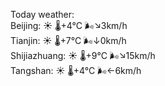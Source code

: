 Today weather:  
Beijing: ☀️ 🌡️+4°C 🌬️↘3km/h  
Tianjin: ☀️ 🌡️+7°C 🌬️↓0km/h  
Shijiazhuang: ☀️ 🌡️+9°C 🌬️↘15km/h  
Tangshan: ☀️ 🌡️+4°C 🌬️←6km/h  
